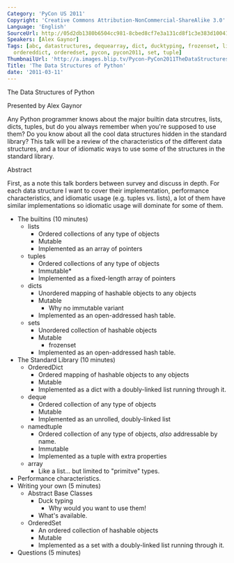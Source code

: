 ```yaml
---
Category: 'PyCon US 2011'
Copyright: 'Creative Commons Attribution-NonCommercial-ShareAlike 3.0'
Language: 'English'
SourceUrl: http://05d2db1380b6504cc981-8cbed8cf7e3a131cd8f1c3e383d10041.r93.cf2.rackcdn.com/pycon-us-2011/420_the-data-structures-of-python.m4v
Speakers: [Alex Gaynor]
Tags: [abc, datastructures, dequearray, dict, ducktyping, frozenset, list, namedtuple,
  ordereddict, orderedset, pycon, pycon2011, set, tuple]
ThumbnailUrl: 'http://a.images.blip.tv/Pycon-PyCon2011TheDataStructuresOfPython246.png'
Title: 'The Data Structures of Python'
date: '2011-03-11'
---
```

The Data Structures of Python

Presented by Alex Gaynor

Any Python programmer knows about the major builtin data strcutres, lists,
dicts, tuples, but do you always remember when you're supposed to use them? Do
you know about all the cool data structures hidden in the standard library?
This talk will be a review of the characteristics of the different data
structures, and a tour of idiomatic ways to use some of the structures in the
standard library.

Abstract

First, as a note this talk borders between survey and discuss in depth. For
each data structure I want to cover their implementation, performance
characteristics, and idiomatic usage (e.g. tuples vs. lists), a lot of them
have similar implementations so idiomatic usage will dominate for some of
them.

  * The builtins (10 minutes) 
    * lists 
      * Ordered collections of any type of objects 
      * Mutable 
      * Implemented as an array of pointers 
    * tuples 
      * Ordered collections of any type of objects 
      * Immutable* 
      * Implemented as a fixed-length array of pointers 
    * dicts 
      * Unordered mapping of hashable objects to any objects 
      * Mutable 
        * Why no immutable variant
      * Implemented as an open-addressed hash table. 
    * sets 
      * Unordered collection of hashable objects 
      * Mutable 
        * frozenset
      * Implemented as an open-addressed hash table. 
  * The Standard Library (10 minutes) 
    * OrderedDict 
      * Ordered mapping of hashable objects to any objects 
      * Mutable 
      * Implemented as a dict with a doubly-linked list running through it. 
    * deque 
      * Ordered collection of any type of objects 
      * Mutable 
      * Implemented as an unrolled, doubly-linked list 
    * namedtuple 
      * Ordered collection of any type of objects, *also* addressable by name. 
      * Immutable 
      * Implemented as a tuple with extra properties 
    * array 
      * Like a list... but limited to "primitve" types. 
  * Performance characteristics. 
  * Writing your own (5 minutes) 
    * Abstract Base Classes 
      * Duck typing 
        * Why would you want to use them!
      * What's available. 
    * OrderedSet 
      * An ordered collection of hashable objects 
      * Mutable 
      * Implemented as a set with a doubly-linked list running through it. 
  * Questions (5 minutes) 

